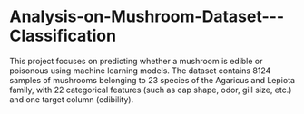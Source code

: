 # Analysis-on-Mushroom-Dataset---Classification
This project focuses on predicting whether a mushroom is edible or poisonous using machine learning models. The dataset contains 8124 samples of mushrooms belonging to 23 species of the Agaricus and Lepiota family, with 22 categorical features (such as cap shape, odor, gill size, etc.) and one target column (edibility).
